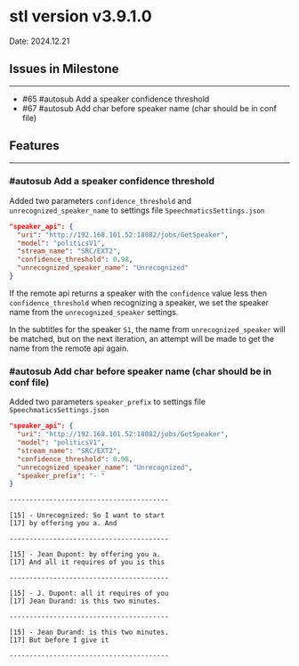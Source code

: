 # stl version v3.9.1.0
Date: 2024.12.21

## Issues in Milestone

---

- #65 #autosub Add a speaker confidence threshold
- #67 #autosub Add char before speaker name (char should be in conf file)

## Features

---

### #autosub Add a speaker confidence threshold

Added two parameters `confidence_threshold` and `unrecognized_speaker_name` to settings file `SpeechmaticsSettings.json`

```json
"speaker_api": {
  "uri": "http://192.168.101.52:18082/jobs/GetSpeaker",
  "model": "politicsV1",
  "stream_name": "SRC/EXT2",
  "confidence_threshold": 0.98,
  "unrecognized_speaker_name": "Unrecognized"
}
```

If the remote api returns a speaker with the `confidence` value less then `confidence_threshold` when recognizing a speaker, we set the speaker name from the `unrecognized_speaker` settings.

In the subtitles for the speaker `S1`, the name from `unrecognized_speaker` will be matched, but on the next iteration, an attempt will be made to get the name from the remote api again.


### #autosub Add char before speaker name (char should be in conf file)

Added two parameters `speaker_prefix` to settings file `SpeechmaticsSettings.json`

```json
"speaker_api": {
  "uri": "http://192.168.101.52:18082/jobs/GetSpeaker",
  "model": "politicsV1",
  "stream_name": "SRC/EXT2",
  "confidence_threshold": 0.98,
  "unrecognized_speaker_name": "Unrecognized",
  "speaker_prefix": "- "
}
```

```plaintext
----------------------------------------

[15] - Unrecognized: So I want to start
[17] by offering you a. And

----------------------------------------

[15] - Jean Dupont: by offering you a.
[17] And all it requires of you is this

----------------------------------------

[15] - J. Dupont: all it requires of you
[17] Jean Durand: is this two minutes.

----------------------------------------

[15] - Jean Durand: is this two minutes.
[17] But before I give it

----------------------------------------
```



